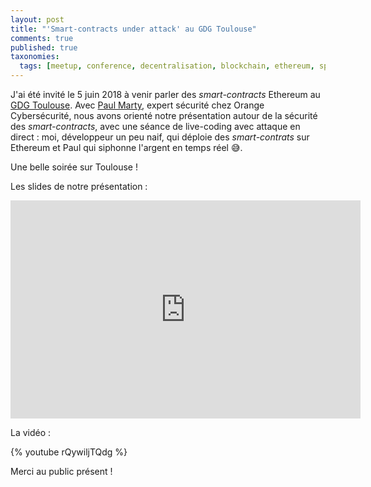 ```yaml
---
layout: post
title: "'Smart-contracts under attack' au GDG Toulouse"
comments: true
published: true
taxonomies: 
  tags: [meetup, conference, decentralisation, blockchain, ethereum, speaker, gdgtoulouse, security, video]
---
```


J'ai été invité le 5 juin 2018 à venir parler des *smart-contracts* Ethereum au [GDG Toulouse](https://www.meetup.com/fr-FR/GDG-Toulouse/events/250099870/).
Avec [Paul Marty](https://twitter.com/polo46), expert sécurité chez Orange Cybersécurité, nous avons orienté notre présentation autour de la sécurité des *smart-contracts*, avec une séance de live-coding avec attaque en direct : moi, développeur un peu naif, qui déploie des *smart-contrats* sur Ethereum et Paul qui siphonne l'argent en temps réel 😅.

Une belle soirée sur Toulouse !

Les slides de notre présentation :

<iframe src="https://docs.google.com/presentation/d/e/2PACX-1vSuT2L6_82F7WhApJ6Ehdgj41bzPSkBRlFSXrZoay5aVqmf45kgcX_8sfq53m_j8PubUdWl642bqWH0/embed?start=false&loop=false&delayms=60000" frameborder="0" width="560" height="349" allowfullscreen="true" mozallowfullscreen="true" webkitallowfullscreen="true"></iframe>

La vidéo :

{% youtube rQywiljTQdg %}

Merci au public présent !
